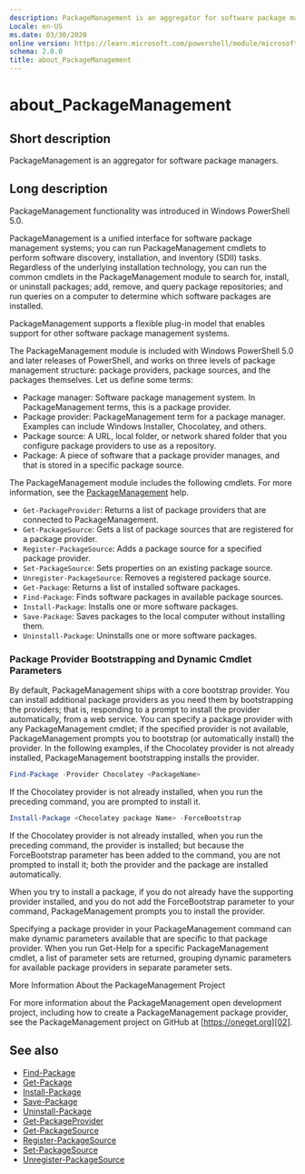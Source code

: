 ```yaml
---
description: PackageManagement is an aggregator for software package managers.
Locale: en-US
ms.date: 03/30/2020
online version: https://learn.microsoft.com/powershell/module/microsoft.powershell.core/about/about_packagemanagement?view=powershell-7.6&WT.mc_id=ps-gethelp
schema: 2.0.0
title: about_PackageManagement
---
```

# about_PackageManagement

## Short description

PackageManagement is an aggregator for software package managers.

## Long description

PackageManagement functionality was introduced in Windows PowerShell 5.0.

PackageManagement is a unified interface for software package management
systems; you can run PackageManagement cmdlets to perform software discovery,
installation, and inventory (SDII) tasks. Regardless of the underlying
installation technology, you can run the common cmdlets in the
PackageManagement module to search for, install, or uninstall packages; add,
remove, and query package repositories; and run queries on a computer to
determine which software packages are installed.

PackageManagement supports a flexible plug-in model that enables support for
other software package management systems.

The PackageManagement module is included with Windows PowerShell 5.0 and later
releases of PowerShell, and works on three levels of package management
structure: package providers, package sources, and the packages themselves. Let
us define some terms:

- Package manager: Software package management system. In PackageManagement
  terms, this is a package provider.
- Package provider: PackageManagement term for a package manager. Examples can
  include Windows Installer, Chocolatey, and others.
- Package source: A URL, local folder, or network shared folder that you
  configure package providers to use as a repository.
- Package: A piece of software that a package provider manages, and that is
  stored in a specific package source.

The PackageManagement module includes the following cmdlets. For more
information, see the [PackageManagement][01] help.

- `Get-PackageProvider`: Returns a list of package providers that are
   connected to PackageManagement.
- `Get-PackageSource`: Gets a list of package sources that are registered for
  a package provider.
- `Register-PackageSource`: Adds a package source for a specified package
  provider.
- `Set-PackageSource`: Sets properties on an existing package source.
- `Unregister-PackageSource`: Removes a registered package source.
- `Get-Package`: Returns a list of installed software packages.
- `Find-Package`: Finds software packages in available package sources.
- `Install-Package`: Installs one or more software packages.
- `Save-Package`: Saves packages to the local computer without installing
  them.
- `Uninstall-Package`: Uninstalls one or more software packages.

### Package Provider Bootstrapping and Dynamic Cmdlet Parameters

By default, PackageManagement ships with a core bootstrap provider. You can
install additional package providers as you need them by bootstrapping the
providers; that is, responding to a prompt to install the provider
automatically, from a web service. You can specify a package provider with any
PackageManagement cmdlet; if the specified provider is not available,
PackageManagement prompts you to bootstrap (or automatically install) the
provider. In the following examples, if the Chocolatey provider is not already
installed, PackageManagement bootstrapping installs the provider.

```powershell
Find-Package -Provider Chocolatey <PackageName>
```

If the Chocolatey provider is not already installed, when you run the
preceding command, you are prompted to install it.

```powershell
Install-Package <Chocolatey package Name> -ForceBootstrap
```

If the Chocolatey provider is not already installed, when you run the
preceding command, the provider is installed; but because the ForceBootstrap
parameter has been added to the command, you are not prompted to install it;
both the provider and the package are installed automatically.

When you try to install a package, if you do not already have the supporting
provider installed, and you do not add the ForceBootstrap parameter to your
command, PackageManagement prompts you to install the provider.

Specifying a package provider in your PackageManagement command can make
dynamic parameters available that are specific to that package provider. When
you run Get-Help for a specific PackageManagement cmdlet, a list of parameter
sets are returned, grouping dynamic parameters for available package providers
in separate parameter sets.

More Information About the PackageManagement Project

For more information about the PackageManagement open development project,
including how to create a PackageManagement package provider, see the
PackageManagement project on GitHub at [https://oneget.org][02].

## See also

- [Find-Package](xref:PackageManagement.Find-Package)
- [Get-Package](xref:PackageManagement.Get-Package)
- [Install-Package](xref:PackageManagement.Install-Package)
- [Save-Package](xref:PackageManagement.Save-Package)
- [Uninstall-Package](xref:PackageManagement.Uninstall-Package)
- [Get-PackageProvider](xref:PackageManagement.Get-PackageProvider)
- [Get-PackageSource](xref:PackageManagement.Get-PackageSource)
- [Register-PackageSource](xref:PackageManagement.Register-PackageSource)
- [Set-PackageSource](xref:PackageManagement.Set-PackageSource)
- [Unregister-PackageSource](xref:PackageManagement.Unregister-PackageSource)

<!-- link references -->
[01]: /powershell/module/packagemanagement
[02]: https://oneget.org
